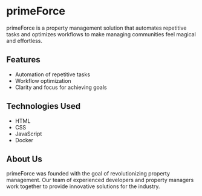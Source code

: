 # primeForce

primeForce is a property management solution that automates repetitive tasks and optimizes workflows to make managing communities feel magical and effortless.

## Features

- Automation of repetitive tasks
- Workflow optimization
- Clarity and focus for achieving goals

## Technologies Used

- HTML
- CSS
- JavaScript
- Docker

## About Us

primeForce was founded with the goal of revolutionizing property management. Our team of experienced developers and property managers work together to provide innovative solutions for the industry.
